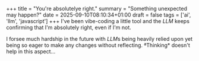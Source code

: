 +++
title = "You're absolutelye right."
summary = "Something unexpected may happen?"
date = 2025-09-10T08:10:34+01:00
draft = false
tags = ['ai', 'llm', 'javascript']
+++
I've been vibe-coding a little tool and the *LLM* keeps confirming that I'm absolutely right, even if I'm not.

I forsee much hardship in the future with *LLM*s being heavily relied upon yet being so eager to make any changes without reflecting.
ªThinking* doesn't help in this aspect...
